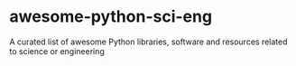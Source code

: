 # awesome-python-sci-eng
A curated list of awesome Python libraries, software and resources related to science or engineering
